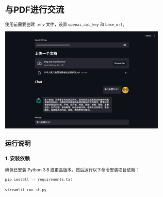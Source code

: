 # 与PDF进行交流

使用前需要创建 `.env` 文件，设置 `openai_api_key` 和 `base_url`。

![image](image.png)

## 运行说明

### 1. 安装依赖
确保已安装 Python 3.8 或更高版本。然后运行以下命令安装项目依赖：
```bash
pip install -r requirements.txt

streamlit run st.py
```
